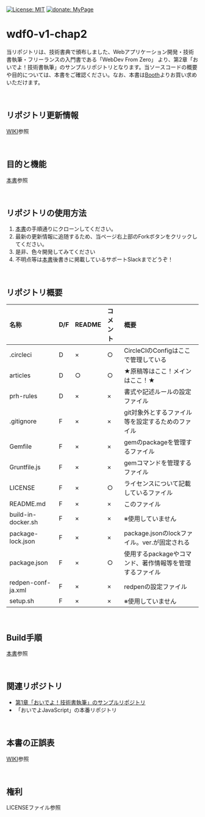 [![License: MIT](https://img.shields.io/badge/License-MIT-blue.svg?style=flat-square)](https://opensource.org/licenses/MIT)
[![donate: MyPage](https://img.shields.io/badge/donate-MyPage-red.svg?style=flat-square)](https://skmt3p.com)

# wdf0-v1-chap2

当リポジトリは、技術書典で頒布しました、Webアプリケーション開発・技術書執筆・フリーランスの入門書である「WebDev From Zero」 より、第2章「おいでよ！技術書執筆」のサンプルリポジトリとなります。当ソースコードの概要や目的については、本書をご確認ください。なお、本書は[Booth](https://skmt3p.booth.pm/items/1315195)よりお買い求めいただけます。

<br>

## リポジトリ更新情報
[WIKI](https://github.com/Skmt3P/wdf0-v1-chap2/wiki/%E3%83%AA%E3%83%9D%E3%82%B8%E3%83%88%E3%83%AA%E6%9B%B4%E6%96%B0%E6%83%85%E5%A0%B1)参照

<br>

## 目的と機能
[本書](https://skmt3p.booth.pm/items/1315195)参照

<br>

## リポジトリの使用方法
1. [本書](https://skmt3p.booth.pm/items/1315195)の手順通りにクローンしてください。
2. 最新の更新情報に追随するため、当ページ右上部のForkボタンをクリックしてください。
3. 是非、色々開発してみてください
4. 不明点等は[本書](https://skmt3p.booth.pm/items/1315195)後書きに掲載しているサポートSlackまでどうぞ！

<br>

## リポジトリ概要


|名称|D/F|README|コメント|概要|
|:--|:--|:--|:--|:--|
|.circleci|D|×|○|CircleCIのConfigはここで管理している|
|articles|D|○|○|★原稿等はここ！メインはここ！★|
|prh-rules|D|×|×|書式や記述ルールの設定ファイル|
|.gitignore|F|×|×|git対象外とするファイル等を設定するためのファイル|
|Gemfile|F|×|×|gemのpackageを管理するファイル|
|Gruntfile.js|F|×|×|gemコマンドを管理するファイル|
|LICENSE|F|×|○|ライセンスについて記載しているファイル|
|README.md|F|×|×|このファイル|
|build-in-docker.sh|F|×|×|※使用していません|
|package-lock.json|F|×|×|package.jsonのlockファイル。ver.が固定される|
|package.json|F|×|○|使用するpackageやコマンド、著作情報等を管理するファイル|
|redpen-conf-ja.xml|F|×|×|redpenの設定ファイル|
|setup.sh|F|×|×|※使用していません|

<br>

## Build手順
[本書](https://skmt3p.booth.pm/items/1315195)参照

<br>

## 関連リポジトリ
* [第1章「おいでよ！技術書執筆」のサンプルリポジトリ](https://github.com/Skmt3P/wdf0-v1-chap1)
* 「おいでよJavaScript」の本番リポジトリ

<br>

## 本書の正誤表
[WIKI](https://github.com/Skmt3P/wdf0-v1-chap2/wiki/%E6%AD%A3%E8%AA%A4%E8%A1%A8)参照

<br>

## 権利
LICENSEファイル参照


